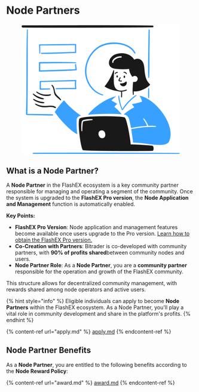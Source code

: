 # Node Partners

<figure><img src="../.gitbook/assets/Group (1).png" alt=""><figcaption></figcaption></figure>

## What is a Node Partner?

A **Node Partner** in the FlashEX ecosystem is a key community partner responsible for managing and operating a segment of the community. Once the system is upgraded to the **FlashEX Pro version**, the **Node Application and Management** function is automatically enabled.

**Key Points:**

* **FlashEX Pro Version**: Node application and management features become available once users upgrade to the Pro version. [Learn how to obtain the FlashEX Pro version.](../bitrader-introduction/bitrader-pro.md)
* **Co-Creation with Partners**: Bitrader is co-developed with community partners, with **90% of profits shared**between community nodes and users.
* **Node Partner Role**: As a **Node Partner**, you are a **community partner** responsible for the operation and growth of the FlashEX community.

This structure allows for decentralized community management, with rewards shared among node operators and active users.

{% hint style="info" %}
Eligible individuals can apply to become **Node Partners** within the FlashEX ecosystem. As a Node Partner, you'll play a vital role in community development and share in the platform's profits.
{% endhint %}

{% content-ref url="apply.md" %}
[apply.md](apply.md)
{% endcontent-ref %}

## Node Partner Benefits

As a **Node Partner**, you are entitled to the following benefits according to the **Node Reward Policy**:

{% content-ref url="award.md" %}
[award.md](award.md)
{% endcontent-ref %}
